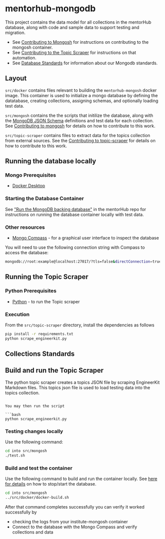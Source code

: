 # mentorhub-mongodb

This project contains the data model for all collections in the mentorHub database, along with code and sample data to support testing and migration.

- See [Contributing to Mongosh](./CONTRIBUTING.mongosh.md) for instructions on contributing to the mongosh container.
- See [Contributing to the Topic Scraper](./CONTRIBUTING.topic-scraper.md) for instructions on that automation.
- See [Database Standards](./STANDARDS.md) for information about our Mongodb standards.

## Layout

`src/docker` contains files relevant to building the `mentorhub-mongosh` docker image. This container is used to initialize a mongo database by defining the datatabase, creating collections, assigning schemas, and optionally loading test data.

`src/mongosh` contains the the scripts that initilize the database, along with the [MongoDB JSON Schema](https://www.mongodb.com/docs/manual/reference/operator/query/jsonSchema/#json-schema) definitions and test data for each collection. See [Contributing to mongosh](./CONTRIBUTING.mongosh.md) for details on how to contribute to this work.

`src/topic-scraper` contains files to extract data for the topics collection from external sources. See the [Contributing to topic-scraper](./CONTRIBUTING.topic-scraper.md) for details on how to contribute to this work.

## Running the database locally

### Mongo Prerequisites

- [Docker Desktop](https://www.docker.com/products/docker-desktop/)

### Starting the Database Container

See ["Run the MongoDB backing database"](https://github.com/agile-learning-institute/mentorHub/tree/main/docker-configurations#run-the-mongodb-backing-database) in the mentorHub repo for instructions on running the database container locally with test data.

### Other resources

- [Mongo Compass](https://www.mongodb.com/try/download/compass) - for a graphical user interface to inspect the database

You will need to use the following connection string with Compass to access the database:

```bash
mongodb://root:example@localhost:27017/?tls=false&directConnection=true
```

## Running the Topic Scraper

### Python Prerequisites

- [Python](https://www.python.org/downloads/) - to run the Topic scraper

### Execution

From the `src/topic-scraper` directory, install the dependencies as follows

```bash
pip install -r requirements.txt
python scrape_engineerkit.py
```

## Collections Standards



## Build and run the Topic Scraper

The python topic scraper creates a topics JSON file by scraping EngineerKit Markdown files. This topics json file is used to load testing data into the topics collection.
```

You may then run the script

```bash
python scrape_engineerkit.py
```

### Testing changes locally

Use the following command: 
```bash
cd into src/mongosh
./test.sh
```


### Build and test the container

Use the following command to build and run the container locally. See [here for details](https://github.com/agile-learning-institute/mentorHub/blob/main/docker-configurations/README.md) on how to stop/start the database.

```bash
cd into src/mongosh
../src/docker/docker-build.sh
```

After that command completes successfully you can verify it worked successfully by

- checking the logs from your institute-mongosh container
- Connect to the database with the Mongo Compass and verify collections and data



